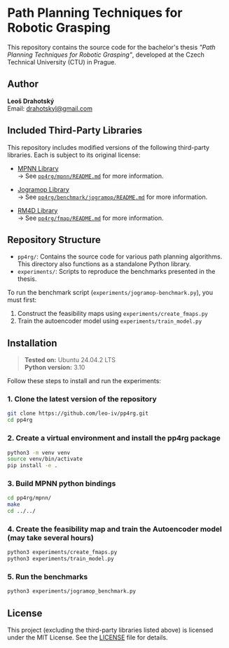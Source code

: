 # Path Planning Techniques for Robotic Grasping

This repository contains the source code for the bachelor's thesis *"Path Planning Techniques for Robotic Grasping"*, developed at the Czech Technical University (CTU) in Prague.

## Author

**Leoš Drahotský**  
Email: [drahotskyl@gmail.com](mailto:drahotskyl@gmail.com)

## Included Third-Party Libraries

This repository includes modified versions of the following third-party libraries. Each is subject to its original license:

- [MPNN Library](https://lavalle.pl/software/mpnn/mpnn.html)  
  → See [`pp4rg/mpnn/README.md`](pp4rg/mpnn/README.md) for more information.

- [Jogramop Library](https://mrudorfer.github.io/jogramop-framework/)  
  → See [`pp4rg/benchmark/jogramop/README.md`](pp4rg/benchmark/jogramop/README.md) for more information.

- [RM4D Library](https://mrudorfer.github.io/rm4d/)  
  → See [`pp4rg/fmap/README.md`](pp4rg/fmap/README.md) for more information.

## Repository Structure

- `pp4rg/`: Contains the source code for various path planning algorithms. This directory also functions as a standalone Python library.
- `experiments/`: Scripts to reproduce the benchmarks presented in the thesis.

To run the benchmark script (`experiments/jogramop-benchmark.py`), you must first:
1. Construct the feasibility maps using `experiments/create_fmaps.py`
2. Train the autoencoder model using `experiments/train_model.py`

## Installation

> **Tested on:** Ubuntu 24.04.2 LTS  
> **Python version:** 3.10

Follow these steps to install and run the experiments:

### 1. Clone the latest version of the repository

```bash
git clone https://github.com/leo-iv/pp4rg.git
cd pp4rg
```

### 2. Create a virtual environment and install the pp4rg package
```bash
python3 -m venv venv
source venv/bin/activate
pip install -e .
```


### 3. Build MPNN python bindings
```bash
cd pp4rg/mpnn/
make
cd ../../
```

### 4. Create the feasibility map and train the Autoencoder model (may take several hours)

```bash
python3 experiments/create_fmaps.py
python3 experiments/train_model.py
```

### 5. Run the benchmarks

```bash
python3 experiments/jogramop_benchmark.py
```

## License

This project (excluding the third-party libraries listed above) is licensed under the MIT License.
See the [LICENSE](LICENSE) file for details.
